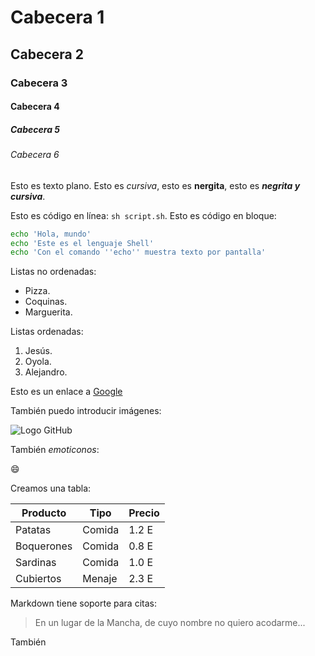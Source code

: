 # Cabecera 1

## Cabecera 2

### Cabecera 3

#### Cabecera 4

##### Cabecera 5

###### Cabecera 6

Esto es texto plano. Esto es *cursiva*, esto es **nergita**, esto es ***negrita y cursiva***.

Esto es código en línea: `sh script.sh`. Esto es código en bloque:

```sh
echo 'Hola, mundo'
echo 'Este es el lenguaje Shell'
echo 'Con el comando ''echo'' muestra texto por pantalla'
```

Listas no ordenadas:

* Pizza.
* Coquinas.
* Marguerita.

Listas ordenadas:

1. Jesús.
2. Oyola.
3. Alejandro.

Esto es un enlace a [Google](http://google.com)

También puedo introducir imágenes:

![Logo GitHub](http://github.com/apple-touch-icon.png)

También *emoticonos*:

:smile:

Creamos una tabla:

| Producto | Tipo | Precio |
|----------|------|--------|
| Patatas  | Comida | 1.2 E |
| Boquerones | Comida | 0.8 E |
| Sardinas | Comida | 1.0 E |
| Cubiertos | Menaje | 2.3 E |

Markdown tiene soporte para citas:

> En un lugar de la Mancha, de cuyo nombre no quiero acodarme...

También 
